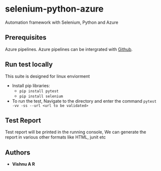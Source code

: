 # selenium-python-azure
Automation framework with Selenium, Python and Azure

## Prerequisites
Azure pipelines. Azure pipelines can be intergrated with [Github](https://github.com/marketplace/azure-pipelines).

## Run test locally
This suite is designed for linux enviorment
- Install pip libraries: 
    - `pip install pytest`
    - `pip install selenium`
- To run the test, Navigate to the directory and enter the command `pytest -vv -ss --url <url to be validated>`

## Test Report
Test report will be printed in the running console, We can generate the report in various other formats like HTML, junit etc


## Authors
* **Vishnu A R**
